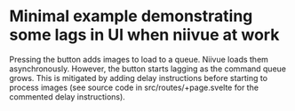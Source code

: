 # Minimal example demonstrating some lags in UI when niivue at work

Pressing the button adds images to load to a queue. Niivue loads them asynchronously. However, the button starts lagging as the command queue grows. This is mitigated by adding delay instructions before starting to process images (see source code in src/routes/+page.svelte for the commented delay instructions). 
